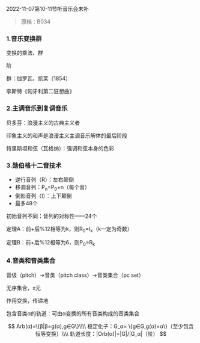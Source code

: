 2022-11-07第10-11节听音乐会未补

> 原档：B034

### 1.音乐变换群

变换的乘法、群

阶

群：伽罗瓦、凯莱（1854）

李斯特《匈牙利第二狂想曲》

### 2.主调音乐到复调音乐

贝多芬：浪漫主义的古典主义者

印象主义的和声是浪漫主义主调音乐解体的最后阶段

特里斯坦和弦（瓦格纳）：强调和弦本身的色彩

### 3.勋伯格十二音技术

- 逆行音列（R）：左右颠倒
- 移调音列：P<sub>n</sub>=P<sub>0</sub>+n（每个音）
- 倒影音列（I）：上下颠倒
- 最多48个

初始音列不同：音列的对称性——24个

定理A：前+后%12相等为k，则R<sub>0</sub>=I<sub>k</sub>（k一定为奇数）

定理B：前+后%12相等为6，则P<sub>0</sub>=R<sub>k</sub>

### 4.音类和音类集合

音级（pitch）→音类（pitch class）→音类集合（pc set）

无序集合，x元

作用变换，传递地

包含音类α的轨道：可由α变换的所有音类构成的音类集合


$$
Arb(α)=\{β|β=g(α),g∈G\}\\\\
稳定化子：G_α= \{g∈G,g(α)=α\}（至少包含恒等变换）\\\\
轨道长度：|Orb(α)|=|G|/|G_α|（阶）
$$